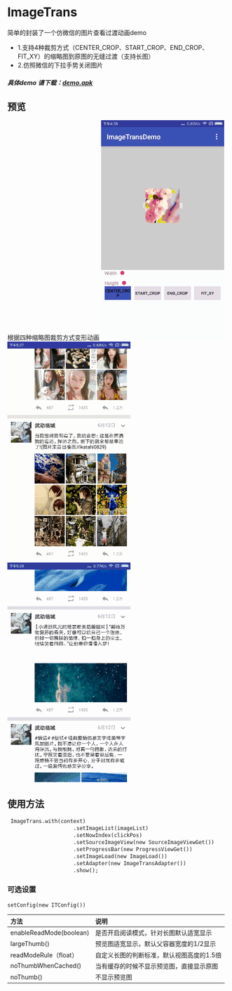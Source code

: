 # ImageTrans
简单的封装了一个仿微信的图片查看过渡动画demo </br>
* 1.支持4种裁剪方式（CENTER_CROP、START_CROP、END_CROP、FIT_XY）的缩略图到原图的无缝过渡（支持长图）
* 2.仿照微信的下拉手势关闭图片
##### 具体demo 请下载：[demo.apk](preview/app-debug.apk)</br>
## 预览
根据四种缩略图裁剪方式变形动画
<img src="preview/preview_1.gif" />
<img src="preview/preview_2.gif" />
<img src="preview/preview_3.gif" />

## 使用方法
```
 ImageTrans.with(context)
                     .setImageList(imageList)
                     .setNowIndex(clickPos)
                     .setSourceImageView(new SourceImageViewGet())
                     .setProgressBar(new ProgressViewGet())
                     .setImageLoad(new ImageLoad())
                     .setAdapter(new ImageTransAdapter())
                     .show();
```
### 可选设置
```
setConfig(new ITConfig())
```
|方法|说明|
|:---|:---|
|enableReadMode(boolean)|是否开启阅读模式，针对长图默认适宽显示 |
|largeThumb()| 预览图适宽显示，默认父容器宽度的1/2显示 |
|readModeRule（float）|自定义长图的判断标准，默认视图高度的1.5倍|
|noThumbWhenCached()|当有缓存的时候不显示预览图，直接显示原图 |
|noThumb()|不显示预览图 |

